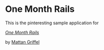 # One Month Rails 

This is the pinteresting sample application for 

[*One Month Rails*](http://onemonthrails.com)

by [Mattan Griffel](http://mattangriffel.com)